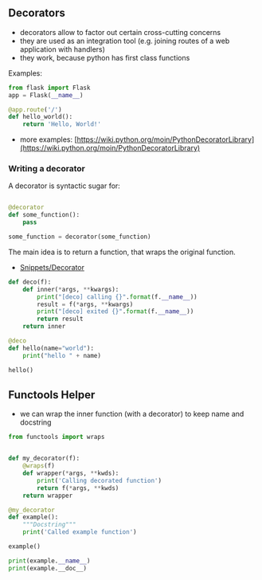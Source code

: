 ## Decorators

* decorators allow to factor out certain cross-cutting concerns
* they are used as an integration tool (e.g. joining routes of a web application with handlers)
* they work, because python has first class functions

Examples:

```python
from flask import Flask
app = Flask(__name__)

@app.route('/')
def hello_world():
    return 'Hello, World!'
```

* more examples: [https://wiki.python.org/moin/PythonDecoratorLibrary](https://wiki.python.org/moin/PythonDecoratorLibrary)

### Writing a decorator

A decorator is syntactic sugar for:

```python

@decorator
def some_function():
    pass

some_function = decorator(some_function)
```

The main idea is to return a function, that wraps the original function.

* [Snippets/Decorator](Snippets/Decorator)

```python
def deco(f):
    def inner(*args, **kwargs):
        print("[deco] calling {}".format(f.__name__))
        result = f(*args, **kwargs)
        print("[deco] exited {}".format(f.__name__))
        return result
    return inner

@deco
def hello(name="world"):
    print("hello " + name)

hello()
```

## Functools Helper

* we can wrap the inner function (with a decorator) to keep name and docstring

```python
from functools import wraps


def my_decorator(f):
    @wraps(f)
    def wrapper(*args, **kwds):
        print('Calling decorated function')
        return f(*args, **kwds)
    return wrapper

@my_decorator
def example():
    """Docstring"""
    print('Called example function')

example()

print(example.__name__)
print(example.__doc__)
```

